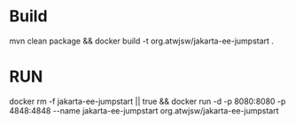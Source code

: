 # Build
mvn clean package && docker build -t org.atwjsw/jakarta-ee-jumpstart .

# RUN

docker rm -f jakarta-ee-jumpstart || true && docker run -d -p 8080:8080 -p 4848:4848 --name jakarta-ee-jumpstart org.atwjsw/jakarta-ee-jumpstart 